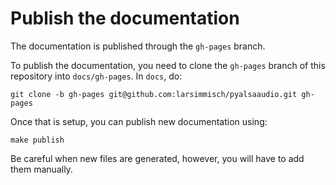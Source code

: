 # Publish the documentation

The documentation is published through the `gh-pages` branch.

To publish the documentation, you need to clone the `gh-pages` branch of this repository into
`docs/gh-pages`. In `docs`, do: 

    git clone -b gh-pages git@github.com:larsimmisch/pyalsaaudio.git gh-pages

Once that is setup, you can publish new documentation using:

    make publish

Be careful when new files are generated, however, you will have to add them manually.
